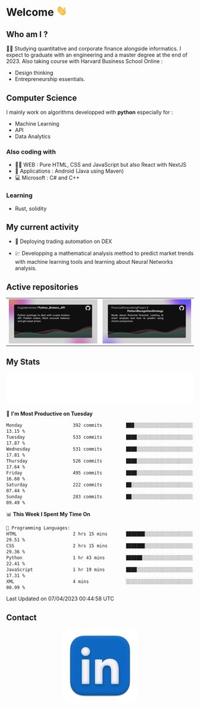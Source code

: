 # Welcome <img src="assets/hello.gif" width="30px"/>

## Who am I ?

:man_student: Studying quantitative and corporate finance alongside informatics.
I expect to graduate with an engineering and a master degree at the end of 2023.
Also taking course with Harvard Business School Online :

* Design thinking
* Entrepreneurship essentials.

## Computer Science

I mainly work on algorithms developped with **python** especially for :

* Machine Learning
* API
* Data Analytics

### Also coding with

* :man_technologist: WEB : Pure HTML, CSS and JavaScript but also React with NextJS
* :iphone: Applications : Android (Java using Maven)
* :computer: Microsoft : C# and C++

### Learning

* Rust, solidity

## My current activity

* :rocket: Deploying trading automation on DEX

* :chart: Developping a mathematical analysis method to predict market trends with machine learning tools and learning about Neural Networks analysis.

## Active repositories

| | |
| ------------- | ------------- |
| [![Broker SDK](assets/BrokerAPI.png)](https://github.com/hugodemenez/Python_Brokers_API)  | [![Quantitative Prediction](assets/PatternRecognitionStrategy.png)](https://github.com/FinancialForecastingProject/PatternRecognitionStrategy.git)  |

## My Stats

<p align=center>
<img src="metrics.plugin.wakatime.svg" alt="Metrics">
</p>

<!--START_SECTION:waka-->
📅 **I'm Most Productive on Tuesday** 

```text
Monday                   392 commits         ███░░░░░░░░░░░░░░░░░░░░░░   13.15 % 
Tuesday                  533 commits         ████░░░░░░░░░░░░░░░░░░░░░   17.87 % 
Wednesday                531 commits         ████░░░░░░░░░░░░░░░░░░░░░   17.81 % 
Thursday                 526 commits         ████░░░░░░░░░░░░░░░░░░░░░   17.64 % 
Friday                   495 commits         ████░░░░░░░░░░░░░░░░░░░░░   16.60 % 
Saturday                 222 commits         ██░░░░░░░░░░░░░░░░░░░░░░░   07.44 % 
Sunday                   283 commits         ██░░░░░░░░░░░░░░░░░░░░░░░   09.49 % 
```


📊 **This Week I Spent My Time On** 

```text
💬 Programming Languages: 
HTML                     2 hrs 15 mins       ███████░░░░░░░░░░░░░░░░░░   29.51 % 
CSS                      2 hrs 15 mins       ███████░░░░░░░░░░░░░░░░░░   29.36 % 
Python                   1 hr 43 mins        ██████░░░░░░░░░░░░░░░░░░░   22.41 % 
JavaScript               1 hr 19 mins        ████░░░░░░░░░░░░░░░░░░░░░   17.31 % 
XML                      4 mins              ░░░░░░░░░░░░░░░░░░░░░░░░░   00.99 % 
```


 Last Updated on 07/04/2023 00:44:58 UTC
<!--END_SECTION:waka-->

## Contact

<p align=center >
<a href="https://www.linkedin.com/in/hugo-demenez/">
<picture>
  <source media="(prefers-color-scheme: dark)" srcset="assets/linkedin_light.png">
  <img height="200px" width="200px" alt="Linkedin link" src="assets/linkedin.png">
</picture>
</a>
</p>
